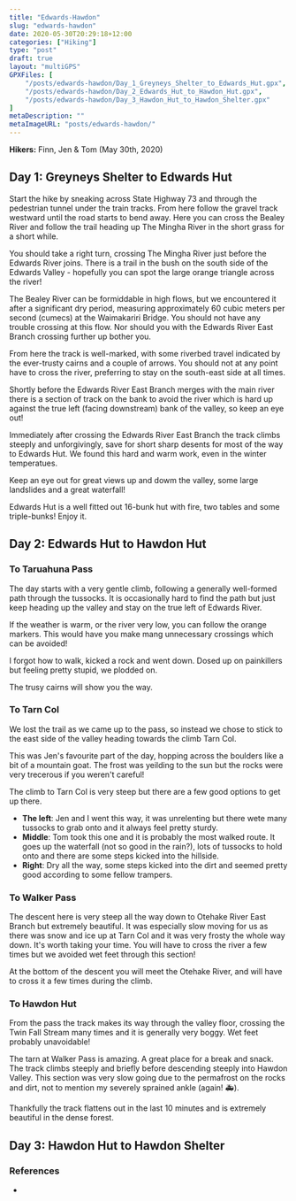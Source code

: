 ```yaml
---
title: "Edwards-Hawdon"
slug: "edwards-hawdon"
date: 2020-05-30T20:29:18+12:00
categories: ["Hiking"]
type: "post"
draft: true
layout: "multiGPS"
GPXFiles: [
    "/posts/edwards-hawdon/Day_1_Greyneys_Shelter_to_Edwards_Hut.gpx",
    "/posts/edwards-hawdon/Day_2_Edwards_Hut_to_Hawdon_Hut.gpx",
    "/posts/edwards-hawdon/Day_3_Hawdon_Hut_to_Hawdon_Shelter.gpx"
]
metaDescription: ""
metaImageURL: "posts/edwards-hawdon/"
---
```


__Hikers:__ Finn, Jen & Tom (May 30th, 2020)

## Day 1: Greyneys Shelter to Edwards Hut

<div id="Day_1_Greyneys_Shelter_to_Edwards_Hut"></div>

Start the hike by sneaking across State Highway 73 and through the pedestrian tunnel under the train tracks. From here follow the gravel track westward until the road starts to bend away. Here you can cross the Bealey River and follow the trail heading up The Mingha River in the short grass for a short while.

You should take a right turn, crossing The Mingha River just before the Edwards River joins. There is a trail in the bush on the south side of the Edwards Valley - hopefully you can spot the large orange triangle across the river!

The Bealey River can be formiddable in high flows, but we encountered it after a significant dry period, measuring approximately 60 cubic meters per second (cumecs) at the Waimakariri Bridge. You should not have any trouble crossing at this flow. Nor should you with the Edwards River East Branch crossing further up bother you.

From here the track is well-marked, with some riverbed travel indicated by the ever-trusty cairns and a couple of arrows. You should not at any point have to cross the river, preferring to stay on the south-east side at all times.

Shortly before the Edwards River East Branch merges with the main river there is a section of track on the bank to avoid the river which is hard up against the true left (facing downstream) bank of the valley, so keep an eye out!

Immediately after crossing the Edwards River East Branch the track climbs steeply and unforgivingly, save for short sharp desents for most of the way to Edwards Hut. We found this hard and warm work, even in the winter temperatues.

Keep an eye out for great views up and dowm the valley, some large landslides  and a great waterfall!

Edwards Hut is a well fitted out 16-bunk hut with fire, two tables and some triple-bunks! Enjoy it.

## Day 2: Edwards Hut to Hawdon Hut

<div id="Day_2_Edwards_Hut_to_Hawdon_Hut"></div>

### To Taruahuna Pass

The day starts with a very gentle climb, following a generally well-formed path through the tussocks. It is occasionally hard to find the path but just keep heading up the valley and stay on the true left of Edwards River.

If the weather is warm, or the river very low, you can follow the orange markers. This would have you make mang unnecessary crossings which can be avoided!

I forgot how to walk, kicked a rock and went down. Dosed up on painkillers  but feeling pretty stupid, we plodded on.

The trusy cairns will show you the way.

### To Tarn Col

We lost the trail as we came up to the pass, so instead we chose to stick to the east side of the valley heading towards the climb Tarn Col.

This was Jen's favourite part of the day, hopping across the boulders like a bit of a mountain goat. The frost was yeilding to the sun but the rocks were very trecerous if you weren't careful!

The climb to Tarn Col is very steep but there are a few good options to get up there.

- __The left__: Jen and I went this way, it was unrelenting but there wete many tussocks to grab onto and it always feel pretty sturdy.
- __Middle__: Tom took this one and it is probably the most walked route. It goes up the waterfall (not so good in the rain?), lots of tussocks to
hold onto and there are some steps kicked into the hillside.
- __Right__: Dry all the way, some steps kicked into the dirt and seemed pretty good according to some fellow trampers.

### To Walker Pass

The descent here is very steep all the way down to Otehake River East Branch but extremely beautiful. It was especially slow moving for us as there was snow and ice up at Tarn Col and it was very frosty the whole way down. It's worth taking your time. You will have to cross the river a few times
but we avoided wet feet through this section!

At the bottom of the descent you will meet the Otehake River, and will have to cross it a few times during the climb.

### To Hawdon Hut

From the pass the track makes its way through the valley floor, crossing the Twin Fall Stream many times and it is generally very boggy. Wet feet probably unavoidable!

The tarn at Walker Pass is amazing. A great place for a break and snack. The track climbs steeply and briefly before descending steeply into Hawdon Valley. This section was very slow going due to the permafrost on the rocks and dirt, not to mention my severely sprained ankle (again! 🚑).

Thankfully the track flattens out in the last 10 minutes and is extremely beautiful in the dense forest.

## Day 3: Hawdon Hut to Hawdon Shelter

<div id="Day_3_Hawdon_Hut_to_Hawdon_Shelter"></div>



### References

- 

